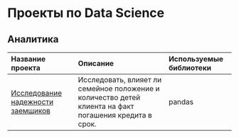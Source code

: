 # Проекты по Data Science
## Аналитика
|Название проекта|Описание|Используемые библиотеки|
|:---------------|:-------|:---------------------|
|[Исследование надежности заемщиков]()|Исследовать, влияет ли семейное положение и количество детей клиента на факт погашения кредита в срок.|pandas|
